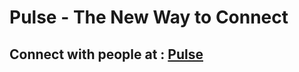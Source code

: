# Pulse - The New Way to Connect
## Connect with people at : [Pulse](https://pulse-qrky.onrender.com/)
